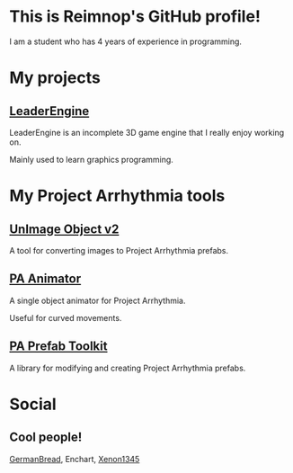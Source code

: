 # This is Reimnop's GitHub profile!
I am a student who has 4 years of experience in programming.

# My projects
## [LeaderEngine](https://github.com/Reimnop/LeaderEngine)
LeaderEngine is an incomplete 3D game engine that I really enjoy working on.

Mainly used to learn graphics programming.

# My Project Arrhythmia tools
## [UnImage Object v2](https://github.com/Reimnop/UnImageObject-v2)
A tool for converting images to Project Arrhythmia prefabs.
## [PA Animator](https://github.com/Reimnop/PAAnimator)
A single object animator for Project Arrhythmia.

Useful for curved movements.
## [PA Prefab Toolkit](https://github.com/Reimnop/PA-Prefab-Toolkit)
A library for modifying and creating Project Arrhythmia prefabs.

# Social
## Cool people!
[GermanBread](https://github.com/GermanBread), Enchart, [Xenon1345](https://github.com/Xenon1345)

